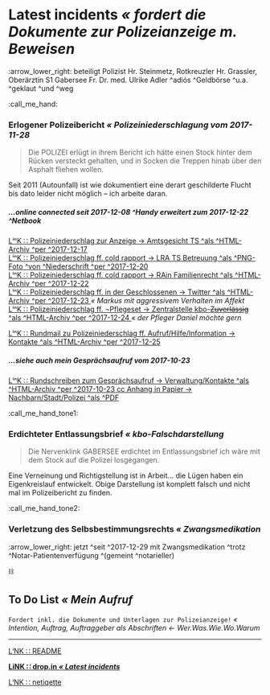 # Latest incidents _« fordert die Dokumente zur Polizeianzeige m. Beweisen_

:arrow\_lower\_right: beteiligt Polizist Hr. Steinmetz, Rotkreuzler Hr. Grassler, Oberärztin S1 Gabersee Fr. Dr. med. Ulrike Adler ^adiós ^Geldbörse ^u.a. ^geklaut ^und ^weg


:call\_me\_hand:
### Erlogener Polizeibericht _« Polizeiniederschlagung vom 2017-11-28_

> Die POLIZEI erlügt in ihrem Bericht ich hätte einen Stock hinter dem Rücken versteckt gehalten, und in Socken die Treppen hinab über den Asphalt fliehen wollen.

Seit 2011 (Autounfall) ist wie dokumentiert eine derart geschilderte Flucht bis dato leider nicht möglich – ich arbeite daran.

##### …online connected seit 2017-12-08 ^Handy erweitert zum 2017-12-22 ^Netbook

[ LⁱⁿK ∷ Polizeiniederschlag zur Anzeige → Amtsgesicht TS ^als ^HTML-Archiv ^per ^2017-12-17 ][pol28-mmailAnzPoli2AG]  
[ LⁱⁿK ∷ Polizeiniederschlag ff. cold rapport → LRA TS Betreuung ^als ^PNG-Foto ^von ^Niederschrift ^per ^2017-12-20 ][pol28-mmailRapBetr2LRA]  
[ LⁱⁿK ∷ Polizeiniederschlag ff. cold rapport → RAin Familienrecht ^als ^HTML-Archiv ^per ^2017-12-22 ][pol28-mmailRapFami2RAin]  
[ LⁱⁿK ∷ Polizeiniederschlag ff. in der Geschlossenen → Twitter ^als ^HTML-Archiv ^per ^2017-12-23 ][pol28-twitterHTML] _« Markus mit aggressivem Verhalten im Affekt_  
[ LⁱⁿK ∷ Polizeiniederschlag ff. ¬Pflegeset → Zentralstelle kbo-~~Zuverlässig~~ ^als ^HTML-Archiv ^per ^2017-12-24 ][pol28-mmailaPflegeset2ISK] _« der Pfleger Daniel möchte gern_  

[ LⁱⁿK ∷ Rundmail zu Polizeiniederschlag ff. Aufruf/Hilfe/Information → Kontakte ^als ^HTML-Archiv ^per ^2017-12-25 ][pol28-mmailRundmailAufruf2Kontakte]  

##### …siehe auch mein Gesprächsaufruf vom 2017-10-23

[ LⁱⁿK ∷ Rundschreiben zum Gesprächsaufruf → Verwaltung/Kontakte ^als ^HTML-Archiv ^per ^2017-10-23 ][pol28-mmailRundschreibenGespraechsaufruf2WohnsitzListe] [ cc Anhang in Papier → Nachbarn/Stadt/Polizei ^als ^PDF ][pol28-mmailRundschreibenGespraechsaufruf2WohnsitzListeAnhang]  


:call\_me\_hand\_tone1:
### Erdichteter Entlassungsbrief _« kbo-Falschdarstellung_

> Die Nervenklink GABERSEE erdichtet im Entlassungsbrief ich wäre mit dem Stock auf die Polizei losgegangen.

Eine Verneinung und Richtigstellung ist in Arbeit… die Lügen haben ein Eigenkreislauf entwickelt. Obige Darstellung ist komplett falsch und nicht mal im Polizeibericht zu finden.


:call\_me\_hand\_tone2:
### Verletzung des Selbsbestimmungsrechts _« Zwangsmedikation_

:arrow\_lower\_right: jetzt ^seit ^2017-12-29 mit Zwangsmedikation ^trotz ^Notar-Patientenverfügung ^\(gemeint ^notarieller\)  


:chains:
## To Do List _« Mein Aufruf_

`Fordert inkl. die Dokumente und Unterlagen zur Polizeianzeige!` _« Intention, Auftrag, Auftraggeber als Abschriften ← Wer.Was.Wie.Wo.Warum_  


[pol28-mmailRundschreibenGespraechsaufruf2WohnsitzListe]: https://rollparc.com/include/0ffSite/MobileWebmail--HametnerUwe-20171023-RundschreibenGespraechsaufruf2WohnsitzListe/
[pol28-mmailRundschreibenGespraechsaufruf2WohnsitzListeAnhang]:  https://rollparc.com/include/0ffSite/MobileWebmail--HametnerUwe-20171023-RundschreibenGespraechsaufruf2WohnsitzListe/Fahrerlaubnis_2017-10-23_fo_°E-Mail_¬FeV-PamfleteAushang-GitlabFellows.pdf

[pol28-mmailMelGeld2ISK]: https://rollparc.com/include/0ffSite/MobileWebmail--HametnerUwe-20171214-MeldungGeldboerse2InnSalzachKlinik/
[pol28-mmailAnzPoli2AG]: https://rollparc.com/include/0ffSite/MobileWebmail--HametnerUwe-20171217-AnzeigePolizeiniederschlag2Amtsgericht/
[pol28-mmailRapBetr2LRA]: https://rollparc.com/include/0ffSite/IMG_20171220_162942461_Schwellwert127.png
[pol28-mmailRapFami2RAin]: https://rollparc.com/include/0ffSite/MobileWebmail--HametnerUwe-20171222-RapportFamilienrecht2RAin/
[pol28-twitterHTML]: https://rollparc.com/include/0ffSite/Twitter--HametnerUwe-2017-12-23-Quotes/
[pol28-mmailaPflegeset2ISK]: https://rollparc.com/include/0ffSite/MobileWebmail--HametnerUwe-20171224-VerwehrtPflegeset2InnSalzachKlinik/

[pol28-mmailRundmailAufruf2Kontakte]: https://rollparc.com/include/0ffSite/MobileWebmail--HametnerUwe-20171225-RundmailAufrufHilfeInformation2KontakteListe
[pol28-notarPatverf]: https://www.mehler-vierling.de/kontakt/


---
[ LⁱNK ∷ README ](./README.md)

**[ LiNK ∷ drop.in _« Latest incidents_ ](./droppin.md)**

[ LⁱNK ∷ netiqette ](./netiqette.md)